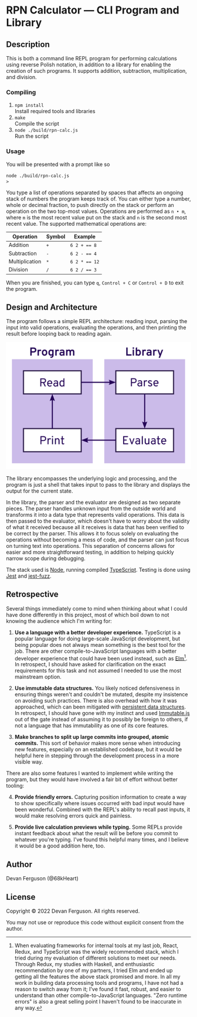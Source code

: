 # RPN Calculator — CLI Program and Library

## Description

This is both a command line REPL program for performing calculations using reverse Polish notation, in addition to a library for enabling the creation of such programs. It supports addition, subtraction, multiplication, and division.

### Compiling

1. `npm install`  
   Install required tools and libraries
2. `make`  
   Compile the script
3. `node ./build/rpn-calc.js`  
   Run the script

### Usage

You will be presented with a prompt like so

    node ./build/rpn-calc.js
    >

You type a list of operations separated by spaces that affects an ongoing stack of numbers the program keeps track of. You can either type a number, whole or decimal fraction, to push directly on the stack or perform an operation on the two top-most values. Operations are performed as `n • m`, where `m` is the most recent value put on the stack and `n` is the second most recent value. The supported mathematical operations are:

Operation      | Symbol | Example
---------------|--------|--------------
Addition       | `+`    | `6 2 + == 8`
Subtraction    | `-`    | `6 2 - == 4`
Multiplication | `*`    | `6 2 * == 12`
Division       | `/`    | `6 2 / == 3`

When you are finished, you can type `q`, `Control + C` or `Control + D` to exit the program.

## Design and Architecture

The program follows a simple REPL architecture: reading input, parsing the input into valid operations, evaluating the operations, and then printing the result before looping back to reading again.

[<img alt="High-level architecture of the program (original linked for use with assistive technologies)" src="docs/architecture-diagram.svg" style="width: 32rem"/>](docs/architecture-diagram.svg)

The library encompasses the underlying logic and processing, and the program is just a shell that takes input to pass to the library and displays the output for the current state.

In the library, the parser and the evaluator are designed as two separate pieces. The parser handles unknown input from the outside world and transforms it into a data type that represents valid operations. This data is then passed to the evaluator, which doesn't have to worry about the validity of what it received because all it receives is data that has been verified to be correct by the parser. This allows it to focus solely on evaluating the operations without becoming a mess of code, and the parser can just focus on turning text into operations. This separation of concerns allows for easier and more straightforward testing, in addition to helping quickly narrow scope during debugging.

The stack used is [Node][], running compiled [TypeScript][]. Testing is done using [Jest][] and [jest-fuzz][].

## Retrospective

Several things immediately come to mind when thinking about what I could have done differently in this project, most of which boil down to not knowing the audience which I'm writing for:

1. **Use a language with a better developer experience.** TypeScript is a popular language for doing large-scale JavaScript development, but being popular does not always mean something is the best tool for the job. There are other compile-to-JavaScript languages with a better developer experience that could have been used instead, such as [Elm][][^1]. In retrospect, I should have asked for clarification on the exact requirements for this task and not assumed I needed to use the most mainstream option.

2. **Use immutable data structures.** You likely noticed defensiveness in ensuring things weren't and couldn't be mutated, despite my insistence on avoiding such practices. There is also overhead with how it was approached, which can been mitigated with [persistent data structures][]. In retrospect, I should have gone with my instinct and used [Immutable.js][] out of the gate instead of assuming it to possibly be foreign to others, if not a language that has immutability as one of its core features.

3. **Make branches to split up large commits into grouped, atomic commits.** This sort of behavior makes more sense when introducing new features, especially on an established codebase, but it would be helpful here in stepping through the development process in a more visible way.

There are also some features I wanted to implement while writing the program, but they would have involved a fair bit of effort without better tooling:

4. **Provide friendly errors.** Capturing position information to create a way to show specifically where issues occurred with bad input would have been wonderful. Combined with the REPL's ability to recall past inputs, it would make resolving errors quick and painless.

5. **Provide live calculation previews while typing.** Some REPLs provide instant feedback about what the result will be before you commit to whatever you're typing. I've found this helpful many times, and I believe it would be a good addition here, too.

## Author

Devan Ferguson (@68kHeart)

## License

Copyright © 2022 Devan Ferguson. All rights reserved.

You may not use or reproduce this code without explicit consent from the author.



[^1]: When evaluating frameworks for internal tools at my last job, React, Redux, and TypeScript was the widely recommended stack, which I tried during my evaluation of different solutions to meet our needs. Through Redux, my studies with Haskell, and enthusiastic recommendation by one of my partners, I tried Elm and ended up getting all the features the above stack promised and more. In all my work in building data processing tools and programs, I have not had a reason to switch away from it; I've found it fast, robust, and easier to understand than other compile-to-JavaScript languages. "Zero runtime errors" is also a great selling point I haven't found to be inaccurate in any way.



[Elm]: https://elm-lang.org "Elm homepage"

[Immutable.js]: https://immutable-js.com "Immutable.js homepage"

[Jest]: https://jestjs.io "Jest homepage"

[jest-fuzz]: https://github.com/jeffersonmourak/jest-fuzz "GitHub: jest-fuzz, by jeffersonmourak"

[Node]: https://nodejs.org/ "Node.js homepage"

[persistent data structures]: https://en.wikipedia.org/wiki/Persistent_data_structure "Wikipedia: Persistent data structure"

[TypeScript]: https://www.typescriptlang.org "TypeScript homepage"
